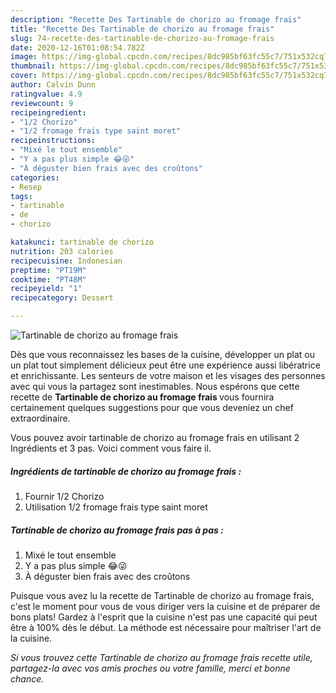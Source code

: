 ```yaml
---
description: "Recette Des Tartinable de chorizo au fromage frais"
title: "Recette Des Tartinable de chorizo au fromage frais"
slug: 74-recette-des-tartinable-de-chorizo-au-fromage-frais
date: 2020-12-16T01:08:54.782Z
image: https://img-global.cpcdn.com/recipes/8dc985bf63fc55c7/751x532cq70/tartinable-de-chorizo-au-fromage-frais-photo-principale-de-la-recette.jpg
thumbnail: https://img-global.cpcdn.com/recipes/8dc985bf63fc55c7/751x532cq70/tartinable-de-chorizo-au-fromage-frais-photo-principale-de-la-recette.jpg
cover: https://img-global.cpcdn.com/recipes/8dc985bf63fc55c7/751x532cq70/tartinable-de-chorizo-au-fromage-frais-photo-principale-de-la-recette.jpg
author: Calvin Dunn
ratingvalue: 4.9
reviewcount: 9
recipeingredient:
- "1/2 Chorizo"
- "1/2 fromage frais type saint moret"
recipeinstructions:
- "Mixé le tout ensemble"
- "Y a pas plus simple 😂😜"
- "À déguster bien frais avec des croûtons"
categories:
- Resep
tags:
- tartinable
- de
- chorizo

katakunci: tartinable de chorizo 
nutrition: 203 calories
recipecuisine: Indonesian
preptime: "PT19M"
cooktime: "PT48M"
recipeyield: "1"
recipecategory: Dessert

---
```



![Tartinable de chorizo au fromage frais](https://img-global.cpcdn.com/recipes/8dc985bf63fc55c7/751x532cq70/tartinable-de-chorizo-au-fromage-frais-photo-principale-de-la-recette.jpg)

Dès que vous reconnaissez les bases de la cuisine, développer un plat ou un plat tout simplement délicieux peut être une expérience aussi libératrice et enrichissante. Les senteurs de votre maison et les visages des personnes avec qui vous la partagez sont inestimables. Nous espérons que cette recette de <strong> Tartinable de chorizo au fromage frais </strong> vous fournira certainement quelques suggestions pour que vous deveniez un chef extraordinaire.

<!--inarticleads1-->

Vous pouvez avoir tartinable de chorizo au fromage frais en utilisant 2 Ingrédients et 3 pas. Voici comment vous faire il.

##### Ingrédients de tartinable de chorizo au fromage frais :

1. Fournir 1/2 Chorizo
1. Utilisation 1/2 fromage frais type saint moret




<!--inarticleads2-->

##### Tartinable de chorizo au fromage frais pas à pas :

1. Mixé le tout ensemble
1. Y a pas plus simple 😂😜
1. À déguster bien frais avec des croûtons




<!--inarticleads1-->

<p>
Puisque vous avez lu la recette de Tartinable de chorizo au fromage frais, c'est le moment pour vous de vous diriger vers la cuisine et de préparer de bons plats! Gardez à l'esprit que la cuisine n'est pas une capacité qui peut être à 100% dès le début. La méthode est nécessaire pour maîtriser l'art de la cuisine.
</p>

<p>
<i>Si vous trouvez cette Tartinable de chorizo au fromage frais recette utile, partagez-la avec vos amis proches ou votre famille, merci et bonne chance.</i>
</p>
